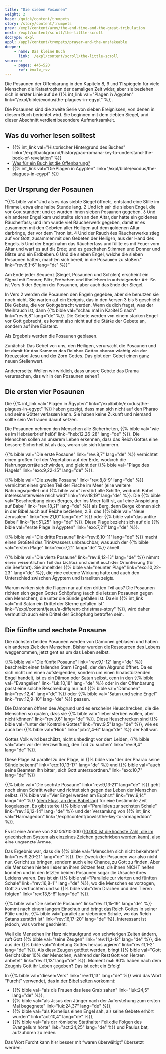 ```yaml
---
title: "Die sieben Posaunen"
weight: 2
base: /quick/content/trumpets
story: /story/content/trumpets
prev: /expl/content/army/the-end-time-and-the-great-tribulation
next: /expl/content/scroll/the-little-scroll
docType: expl
appl: /appl/content/trumpets/prayer-and-the-unshakeable
deeper:
    - name: Das kleine Buch
      link:  /expl/content/scroll/the-little-scroll
sources: 
    - pages: 445–520
      ref: beale_rev
---
```


Die Posaunen der Offenbarung in den Kapiteln 8, 9 und 11 spiegeln für viele Menschen die Katastrophen der damaligen Zeit wider, aber sie beziehen sich in erster Linie auf die {{% int_link val="Plagen in Ägypten" link="/expl/bible/exodus/the-plagues-in-egypt" %}}.

Die Posaunen sind die zweite Serie von sieben Ereignissen, von denen in diesem Buch berichtet wird. Sie beginnen mit dem siebten Siegel, und dieser Abschnitt verdient besondere Aufmerksamkeit.

## Was du vorher lesen solltest

<a name="50de"></a>
- {{% int_link val="Historischer Hintergrund des Buches" link="/expl/background/history/pax-romana-key-to-understand-the-book-of-revelation" %}}
- [Was für ein Buch ist die Offenbarung?](/background/literature/expl/the-book-of-revelation-how-to-read-it)
- {{% int_link val="Die Plagen in Ägypten" link="/expl/bible/exodus/the-plagues-in-egypt" %}}

## Der Ursprung der Posaunen

<a name="639f"></a>
“{{% bible val="Und als es das siebte Siegel öffnete, entstand eine Stille im Himmel, etwa eine halbe Stunde lang. 2 Und ich sah die sieben Engel, die vor Gott standen; und es wurden ihnen sieben Posaunen gegeben. 3 Und ein anderer Engel kam und stellte sich an den Altar, der hatte ein goldenes Räucherfass; und ihm wurde viel Räucherwerk gegeben, damit er es zusammen mit den Gebeten aller Heiligen auf dem goldenen Altar darbringe, der vor dem Thron ist. 4 Und der Rauch des Räucherwerks stieg auf vor Gott, zusammen mit den Gebeten der Heiligen, aus der Hand des Engels. 5 Und der Engel nahm das Räucherfass und füllte es mit Feuer vom Altar und warf es auf die Erde; und es geschahen Stimmen und Donner und Blitze und ein Erdbeben. 6 Und die sieben Engel, welche die sieben Posaunen hatten, machten sich bereit, in die Posaunen zu stoßen." link="rev:8,1-6" lang="de" %}}”

Am Ende jeder Sequenz (Siegel, Posaunen und Schalen) erscheint ein Signal mit Donner, Blitz, Erdbeben und ähnlichem in aufsteigender Art. So ist Vers 5 der Beginn der Posaunen, aber auch das Ende der Siegel.

In Vers 2 werden die Posaunen den Engeln gegeben, aber sie benutzen sie noch nicht. Sie warten auf ein Ereignis, das in den Versen 3 bis 5 geschieht: Die Gebete, die vor Gott gebracht werden. Wenn du dich fragst, was der Weihrauch ist, dann {{% bible val="schau mal in Kapitel 5 nach" link="rev:5,8" lang="de" %}}. Die Gebete werden von einem starken Engel vor Gott gebracht, es kommt also nicht auf die Stärke der Gebete an, sondern auf ihre Existenz.

Als Ergebnis werden die Posaunen geblasen.

Zunächst: Das Gebet von uns, den Heiligen, verursacht die Posaunen und ist damit für das Kommen des Reiches Gottes ebenso wichtig wie der Kreuzestod Jesu und der Zorn Gottes. Das gibt dem Gebet einen ganz neuen Stellenwert.

Andererseits: Wollen wir wirklich, dass unsere Gebete das Drama verursachen, das wir in den Posaunen sehen?

## Die ersten vier Posaunen

<a name="e565"></a>
Die {{% int_link val="Plagen in Ägypten" link="/expl/bible/exodus/the-plagues-in-egypt" %}} haben gezeigt, dass man sich nicht auf den Pharao und seine Götter verlassen kann. Sie haben keine Zukunft und niemand sollte sein Vertrauen darauf setzen.

Die Posaunen nehmen den Menschen alle Sicherheiten, {{% bible val="wie es im Hebräerbrief heißt" link="heb:12,26-28" lang="de" %}}. Die Menschen sollen an unserem Leben erkennen, dass das Reich Gottes eine bessere Sicherheit ist als das, woran sie sich klammern.

{{% bible val="Die erste Posaune" link="rev:8,7" lang="de" %}} vernichtet einen großen Teil der Vegetation auf der Erde, wodurch die Nahrungsvorräte schwinden, und gleicht der {{% bible val="Plage des Hagels" link="exo:9,22-25" lang="de" %}}.

{{% bible val="Die zweite Posaune" link="rev:8,8-9" lang="de" %}} vernichtet einen großen Teil der Fische im Meer (eine weitere Nahrungsquelle) und {{% bible val="zerstört alle Schiffe, wodurch Babel interessanterweise reich wird" link="rev:18,19" lang="de" %}}. Die {{% bible val="Beschreibung eines Berges, der ins Meer fällt ist, auf eine Anspielung auf Babel" link="rev:18,21" lang="de" %}} als Berg, denn Berge können sich in der Bibel auch auf Reiche beziehen, z.B. das {{% bible val="Neue Jerusalem" link="rev:21,10" lang="de" %}} oder {{% bible val="das antike Babel" link="jer:51,25" lang="de" %}}. Diese Plage bezieht sich auf die {{% bible val="erste Plage in Ägypten" link="exo:7,21" lang="de" %}}.

{{% bible val="Die dritte Posaune" link="rev:8,10-11" lang="de" %}} macht einen Großteil des Trinkwassers unbrauchbar, was auch der {{% bible val="ersten Plage" link="exo:7,21" lang="de" %}} ähnelt.

{{% bible val="Die vierte Posaune" link="rev:8,12-13" lang="de" %}} nimmt einen wesentlichen Teil des Lichtes und damit auch der Orientierung (für die Seefahrt). Sie ähnelt der {{% bible val="neunten Plage" link="exo:10,22-23" lang="de" %}}, die eine extreme Wirkung hatte und auch den Unterschied zwischen Ägyptern und Israeliten zeigte.

Warum wirken sich die Plagen nur auf den dritten Teil aus? Die Posaunen richten sich gegen Gottes Schöpfung (auch die letzten Posaunen gegen den Menschen), die unter die Sünde gefallen ist. Da ein {{% int_link val="mit Satan ein Drittel der Sterne gefallen ist" link="/expl/content/jesus/a-different-christmas-story" %}}, wird daher vermutlich auch eine Drittel der Schöpfung betroffen sein.

## Die fünfte und sechste Posaune

<a name="813b"></a>
Die nächsten beiden Posaunen werden von Dämonen geblasen und haben ein anderes Ziel: den Menschen. Bisher wurden die Ressourcen des Lebens weggenommen, jetzt geht es um das Leben selbst.

{{% bible val="Die fünfte Posaune" link="rev:9,1-12" lang="de" %}} beschreibt einen fallenden Stern (Engel), der den Abgrund öffnet. Da es sich nicht um einen aufsteigenden, sondern um einen hinabstürzenden Engel handelt, ist es ein Dämon oder Satan selbst, denn in den {{% bible val="Evangelien" link="luk:10,18" lang="de" %}} oder in der Offenbarung passt eine solche Beschreibung nur auf {{% bible val="Dämonen" link="rev:12,4" lang="de" %}} oder {{% bible val="Satan und seine Engel" link="rev:12,9-10" lang="de" %}} passen.

Die Dämonen öffnen den Abgrund und es erscheine Heuschrecken, die die Menschen so quälen, dass sie {{% bible val="lieber sterben wollen, aber nicht können" link="rev:9,6" lang="de" %}}. Diese Heuschrecken sind {{% bible val="unter der Kontrolle Gottes" link="rev:9,5" lang="de" %}}, wie es auch bei {{% bible val="Hiob" link="job:2,4-6" lang="de" %}} der Fall war.

Gottes Volk wird beschützt, nicht unbedingt vor dem Leiden, {{% bible val="aber vor der Verzweiflung, den Tod zu suchen" link="rev:9,4" lang="de" %}}.

Diese Plage ist parallel zu der Plage, in {{% bible val="der der Pharao seine Sünde bekennt" link="exo:10,13-17" lang="de" %}} und {{% bible val="auch seine Beamten ihn bitten, sich Gott unterzuordnen." link="exo:10,7" lang="de" %}}

{{% bible val="Die sechste Posaune" link="rev:9,13-21" lang="de" %}} geht noch einen Schritt weiter und richtet sich gegen das Leben der Menschen selbst. {{% bible val="Vier Engel werden am Euphrat" link="rev:9,14" lang="de" %}} ([dem Fluss, an dem Babel lag](https://de.wikipedia.org/wiki/Babylon)) für eine bestimmte Zeit losgelassen. Es gibt starke {{% bible val="Parallelen zur sechsten Schale" link="rev:16,12-14" lang="de" %}} und der Versamlung von {{% int_link val="Harmagedon" link="/expl/content/bowls/the-key-to-armageddon" %}}.

Es ist eine Armee von 2*10.000*10.000 ([10.000 ist die höchste Zahl, die im griechischen System als einzelnes Zeichen geschrieben werden kann](https://de.wikipedia.org/wiki/Griechische_Zahlzeichen#Die_akrophonischen_Zahlen)), also eine ungrenzte Armee.

Das Ergebnis war, dass die {{% bible val="Menschen sich nicht bekehrten" link="rev:9,20-21" lang="de" %}}. Der Zweck der Posaunen war also nicht nur, Gericht zu bringen, sondern auch eine Chance, zu Gott zu finden. Aber die Menschen hielten lieber an ihren Götzen fest, die ihnen NICHT helfen konnten und in den letzten beiden Posaunen sogar die Ursache ihres Leidens waren. Das ist ein {{% bible val="Parallele zur vierten und fünften Schale" link="rev:16,8-11" lang="de" %}}, wo die Menschen es vorzogen, Gott zu verfluchten und so {{% bible val="dem Drachen und den Tieren folgten" link="rev:13,5-6" lang="de" %}}.

{{% bible val="Die siebente Posaune" link="rev:11,15-19" lang="de" %}} kommt nach einem langem Einschub und bringt das Reich Gottes in seiner Fülle und ist {{% bible val="parallel zur siebenten Schale, wo das Reich Satans zerstört ist" link="rev:16,17-20" lang="de" %}}. Interessant ist jedoch, was vorher geschieht:

Weil die Menschen ihr Herz nichtaufgrund von schwierigen Zeiten ändern, ruft Gott {{% bible val="seine Zeugen" link="rev:11,3-12" lang="de" %}}, die aus der {{% bible val="Anbetung Gottes heraus agieren" link="rev:11,1-2" lang="de" %}}. Als diese Zeugen getötet werden, bringt {{% bible val="Gott Gericht über 10% der Menschen, während der Rest Gott von Herzen anbetet" link="rev:11,13" lang="de" %}}. Moment mal: 90% haben nach dem Zeugnis Gott ihr Leben gegeben? Das ist echt ein Erfolg!

In {{% bible val="diesem Vers" link="rev:11,13" lang="de" %}} wird das Wort “Furcht” verwendet, das [in der Bibel selten vorkommt](https://biblehub.com/greek/1719.htm):

- {{% bible val="als die Frauen das leee Grab sahen" link="luk:24,5" lang="de" %}},
- {{% bible val="als Jesus den Jünger nach der Auferstehung zum ersten Mal begegnete" link="luk:24,37" lang="de" %}},
- {{% bible val="als Kornelius einen Engel sah, als seine Gebete erhört wurden" link="act:10,4" lang="de" %}},
- {{% bible val="als der römische Statthalter Felix die Folgen des Evangelium hörte" link="act:24,25" lang="de" %}} und Paulus bat, aufzuhören zu reden.

Das Wort Furcht kann hier besser mit “waren überwältigt” übersetzt werden.
